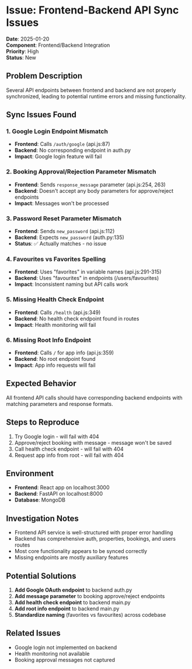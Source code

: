 # Issue: Frontend-Backend API Sync Issues

**Date**: 2025-01-20  
**Component**: Frontend/Backend Integration  
**Priority**: High  
**Status**: New

## Problem Description
Several API endpoints between frontend and backend are not properly synchronized, leading to potential runtime errors and missing functionality.

## Sync Issues Found

### 1. Google Login Endpoint Mismatch
- **Frontend**: Calls `/auth/google` (api.js:87)
- **Backend**: No corresponding endpoint in auth.py
- **Impact**: Google login feature will fail

### 2. Booking Approval/Rejection Parameter Mismatch
- **Frontend**: Sends `response_message` parameter (api.js:254, 263)
- **Backend**: Doesn't accept any body parameters for approve/reject endpoints
- **Impact**: Messages won't be processed

### 3. Password Reset Parameter Mismatch
- **Frontend**: Sends `new_password` (api.js:112)
- **Backend**: Expects `new_password` (auth.py:135)
- **Status**: ✅ Actually matches - no issue

### 4. Favourites vs Favorites Spelling
- **Frontend**: Uses "favorites" in variable names (api.js:291-315)
- **Backend**: Uses "favourites" in endpoints (/users/favourites)
- **Impact**: Inconsistent naming but API calls work

### 5. Missing Health Check Endpoint
- **Frontend**: Calls `/health` (api.js:349)
- **Backend**: No health check endpoint found in routes
- **Impact**: Health monitoring will fail

### 6. Missing Root Info Endpoint  
- **Frontend**: Calls `/` for app info (api.js:359)
- **Backend**: No root endpoint found
- **Impact**: App info requests will fail

## Expected Behavior
All frontend API calls should have corresponding backend endpoints with matching parameters and response formats.

## Steps to Reproduce
1. Try Google login - will fail with 404
2. Approve/reject booking with message - message won't be saved
3. Call health check endpoint - will fail with 404
4. Request app info from root - will fail with 404

## Environment
- **Frontend**: React app on localhost:3000
- **Backend**: FastAPI on localhost:8000
- **Database**: MongoDB

## Investigation Notes
- Frontend API service is well-structured with proper error handling
- Backend has comprehensive auth, properties, bookings, and users routes
- Most core functionality appears to be synced correctly
- Missing endpoints are mostly auxiliary features

## Potential Solutions
1. **Add Google OAuth endpoint** to backend auth.py
2. **Add message parameter** to booking approve/reject endpoints
3. **Add health check endpoint** to backend main.py
4. **Add root info endpoint** to backend main.py
5. **Standardize naming** (favorites vs favourites) across codebase

## Related Issues
- Google login not implemented on backend
- Health monitoring not available
- Booking approval messages not captured